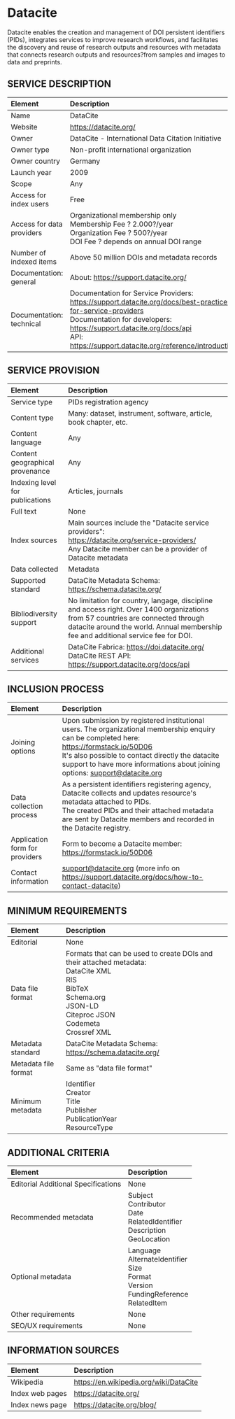 # Datacite

Datacite enables the creation and management of DOI persistent identifiers (PIDs), integrates services to improve research workflows, and facilitates the discovery and reuse of research outputs and resources with metadata that connects research outputs and resources?from samples and images to data and preprints. 


## SERVICE DESCRIPTION

| Element | Description |
| :- | :- |
| Name | DataCite |
| Website | https://datacite.org/ |
| Owner | DataCite - International Data Citation Initiative |
| Owner type | Non-profit international organization |
| Owner country | Germany |
| Launch year | 2009 |
| Scope | Any |
| Access for index users | Free |
| Access for data providers | Organizational membership only<br>Membership Fee ? 2.000?/year<br>Organization Fee ? 500?/year<br>DOI Fee ? depends on annual DOI range |
| Number of indexed items | Above 50 million DOIs and metadata records |
| Documentation: general | About: https://support.datacite.org/ |
| Documentation: technical | Documentation for Service Providers: https://support.datacite.org/docs/best-practices-for-service-providers <br>Documentation for developers: https://support.datacite.org/docs/api <br>API: https://support.datacite.org/reference/introduction    |

## SERVICE PROVISION

| Element | Description |
| :- | :- |
| Service type | PIDs registration agency |
| Content type | Many: dataset, instrument, software, article, book chapter, etc. |
| Content language | Any |
| Content geographical provenance | Any |
| Indexing level for publications | Articles, journals |
| Full text | None |
| Index sources | Main sources include the "Datacite service providers":<br>https://datacite.org/service-providers/ <br>Any Datacite member can be a provider of Datacite metadata  |
| Data collected | Metadata |
| Supported standard | DataCite Metadata Schema: https://schema.datacite.org/  |
| Bibliodiversity support | No limitation for country, langage, discipline and access right. Over 1400 organizations from 57 countries are connected through datacite around the world. Annual membership fee and additional service fee for DOI. |
| Additional services | DataCite Fabrica: https://doi.datacite.org/  <br>DataCite REST API: https://support.datacite.org/docs/api  |

## INCLUSION PROCESS

| Element | Description |
| :- | :- |
| Joining options | Upon submission by registered institutional users. The organizational membership enquiry can be completed here:<br>https://formstack.io/50D06  <br>It's also possible to contact directly the datacite support to have more informations about joining options: support@datacite.org   |
| Data collection process | As a persistent identifiers registering agency, Datacite collects and updates resource's metadata attached to PIDs.<br>The created PIDs and their attached metadata are sent by Datacite members and recorded in the Datacite registry. |
| Application form for providers | Form to become a Datacite member: https://formstack.io/50D06  |
| Contact information | support@datacite.org (more info on https://support.datacite.org/docs/how-to-contact-datacite) |

## MINIMUM REQUIREMENTS

| Element | Description |
| :- | :- |
| Editorial | None |
| Data file format | Formats that can be used to create DOIs and their attached metadata:<br>DataCite XML<br>RIS<br>BibTeX<br>Schema.org <br>JSON-LD<br>Citeproc JSON<br>Codemeta<br>Crossref XML |
| Metadata standard | DataCite Metadata Schema: https://schema.datacite.org/  |
| Metadata file format | Same as "data file format" |
| Minimum metadata | Identifier<br>Creator<br>Title<br>Publisher<br>PublicationYear<br>ResourceType |

## ADDITIONAL CRITERIA

| Element | Description |
| :- | :- |
| Editorial Additional Specifications | None |
| Recommended metadata | Subject<br>Contributor<br>Date<br>RelatedIdentifier<br>Description<br>GeoLocation |
| Optional metadata | Language<br>AlternateIdentifier<br>Size<br>Format<br>Version<br>FundingReference<br>RelatedItem |
| Other requirements | None |
| SEO/UX requirements | None |

## INFORMATION SOURCES

| Element | Description |
| :- | :- |
| Wikipedia | https://en.wikipedia.org/wiki/DataCite |
| Index web pages | https://datacite.org/  |
| Index news page | https://datacite.org/blog/ |